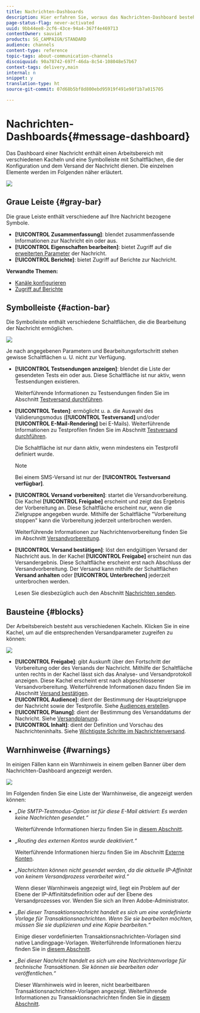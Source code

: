 ```yaml
---
title: Nachrichten-Dashboards
description: Hier erfahren Sie, woraus das Nachrichten-Dashboard besteht, einschließlich der Symbolleiste und der unterschiedlichen Kacheln.
page-status-flag: never-activated
uuid: 9bb44ee8-2cf6-43ce-94a4-367f4e469713
contentOwner: sauviat
products: SG_CAMPAIGN/STANDARD
audience: channels
content-type: reference
topic-tags: about-communication-channels
discoiquuid: 90a78742-697f-46da-8c54-108048e57b67
context-tags: delivery,main
internal: n
snippet: y
translation-type: ht
source-git-commit: 07d68b5bf8d800ebd95919f491e98f1b7a015705

---
```



# Nachrichten-Dashboards{#message-dashboard}

Das Dashboard einer Nachricht enthält einen Arbeitsbereich mit verschiedenen Kacheln und eine Symbolleiste mit Schaltflächen, die der Konfiguration und dem Versand der Nachricht dienen. Die einzelnen Elemente werden im Folgenden näher erläutert.

![](assets/delivery_dashboard_2.png)

## Graue Leiste   {#gray-bar}

Die graue Leiste enthält verschiedene auf Ihre Nachricht bezogene Symbole.

* **[!UICONTROL Zusammenfassung]**: blendet zusammenfassende Informationen zur Nachricht ein oder aus.
* **[!UICONTROL Eigenschaften bearbeiten]**: bietet Zugriff auf die [erweiterten Parameter](../../administration/using/configuring-email-channel.md#list-of-email-properties) der Nachricht.
* **[!UICONTROL Berichte]**: bietet Zugriff auf Berichte zur Nachricht.

**Verwandte Themen:**

* [Kanäle konfigurieren](../../administration/using/about-channel-configuration.md)
* [Zugriff auf Berichte](../../reporting/using/about-dynamic-reports.md)

## Symbolleiste   {#action-bar}

Die Symbolleiste enthält verschiedene Schaltflächen, die die Bearbeitung der Nachricht ermöglichen.

![](assets/delivery_dashboard_4.png)

Je nach angegebenen Parametern und Bearbeitungsfortschritt stehen gewisse Schaltflächen u. U. nicht zur Verfügung.

* **[!UICONTROL Testsendungen anzeigen]**: blendet die Liste der gesendeten Tests ein oder aus. Diese Schaltfläche ist nur aktiv, wenn Testsendungen existieren.

   Weiterführende Informationen zu Testsendungen finden Sie im Abschnitt [Testversand durchführen](../../sending/using/sending-proofs.md).

* **[!UICONTROL Testen]**: ermöglicht u. a. die Auswahl des Validierungsmodus (**[!UICONTROL Testversand]** und/oder **[!UICONTROL E-Mail-Rendering]** bei E-Mails). Weiterführende Informationen zu Testprofilen finden Sie im Abschnitt [Testversand durchführen](../../sending/using/sending-proofs.md).

   Die Schaltfläche ist nur dann aktiv, wenn mindestens ein Testprofil definiert wurde.

   >[!NOTE]
   >
   >Bei einem SMS-Versand ist nur der **[!UICONTROL Testversand verfügbar]**.

* **[!UICONTROL Versand vorbereiten]**: startet die Versandvorbereitung. Die Kachel **[!UICONTROL Freigabe]** erscheint und zeigt das Ergebnis der Vorbereitung an. Diese Schaltfläche erscheint nur, wenn die Zielgruppe angegeben wurde. Mithilfe der Schaltfläche &quot;Vorbereitung stoppen&quot; kann die Vorbereitung jederzeit unterbrochen werden.

   Weiterführende Informationen zur Nachrichtenvorbereitung finden Sie im Abschnitt [Versandvorbereitung](../../sending/using/preparing-the-send.md).

* **[!UICONTROL Versand bestätigen]**: löst den endgültigen Versand der Nachricht aus. In der Kachel **[!UICONTROL Freigabe]** erscheint nun das Versandergebnis. Diese Schaltfläche erscheint erst nach Abschluss der Versandvorbereitung. Der Versand kann mithilfe der Schaltflächen **Versand anhalten** oder **[!UICONTROL Unterbrechen]** jederzeit unterbrochen werden.

   Lesen Sie diesbezüglich auch den Abschnitt [Nachrichten senden](../../sending/using/confirming-the-send.md).

## Bausteine   {#blocks}

Der Arbeitsbereich besteht aus verschiedenen Kacheln. Klicken Sie in eine Kachel, um auf die entsprechenden Versandparameter zugreifen zu können:

![](assets/delivery_dashboard_3.png)

* **[!UICONTROL Freigabe]**: gibt Auskunft über den Fortschritt der Vorbereitung oder des Versands der Nachricht. Mithilfe der Schaltfläche unten rechts in der Kachel lässt sich das Analyse- und Versandprotokoll anzeigen. Diese Kachel erscheint erst nach abgeschlossener Versandvorbereitung. Weiterführende Informationen dazu finden Sie im Abschnitt [Versand bestätigen](../../sending/using/confirming-the-send.md).
* **[!UICONTROL Audience]**: dient der Bestimmung der Hauptzielgruppe der Nachricht sowie der Testprofile. Siehe [Audiences erstellen](../../audiences/using/creating-audiences.md).
* **[!UICONTROL Planung]**: dient der Bestimmung des Versanddatums der Nachricht. Siehe [Versandplanung](../../sending/using/about-scheduling-messages.md).
* **[!UICONTROL Inhalt]**: dient der Definition und Vorschau des Nachrichteninhalts. Siehe [Wichtigste Schritte im Nachrichtenversand](../../channels/using/key-steps-to-send-a-message.md).

## Warnhinweise {#warnings}

In einigen Fällen kann ein Warnhinweis in einem gelben Banner über dem Nachrichten-Dashboard angezeigt werden.

![](assets/delivery_dashboard_warnings.png)

Im Folgenden finden Sie eine Liste der Warnhinweise, die angezeigt werden können:

* *„Die SMTP-Testmodus-Option ist für diese E-Mail aktiviert: Es werden keine Nachrichten gesendet.“*

   Weiterführende Informationen hierzu finden Sie in [diesem Abschnitt](../../administration/using/configuring-email-channel.md#smtp-test-mode).

* *„Routing des externen Kontos wurde deaktiviert.“*

   Weiterführende Informationen hierzu finden Sie im Abschnitt [Externe Konten](../../administration/using/external-accounts.md).

* *„Nachrichten können nicht gesendet werden, da die aktuelle IP-Affinität von keinem Versandprozess verarbeitet wird.“*

   Wenn dieser Warnhinweis angezeigt wird, liegt ein Problem auf der Ebene der IP-Affinitätsdefinition oder auf der Ebene des Versandprozesses vor. Wenden Sie sich an Ihren Adobe-Administrator.

* *„Bei dieser Transaktionsnachricht handelt es sich um eine vordefinierte Vorlage für Transaktionsnachrichten. Wenn Sie sie bearbeiten möchten, müssen Sie sie duplizieren und eine Kopie bearbeiten.“*

   Einige dieser vordefinierten Transaktionsnachrichten-Vorlagen sind native Landingpage-Vorlagen. Weiterführende Informationen hierzu finden Sie in [diesem Abschnitt](../../channels/using/landing-page-templates.md).

* *„Bei dieser Nachricht handelt es sich um eine Nachrichtenvorlage für technische Transaktionen. Sie können sie bearbeiten oder veröffentlichen.“*

   Dieser Warnhinweis wird in leeren, nicht bearbeitbaren Transaktionsnachrichten-Vorlagen angezeigt. Weiterführende Informationen zu Transaktionsnachrichten finden Sie in [diesem Abschnitt](../../channels/using/about-transactional-messaging.md).
